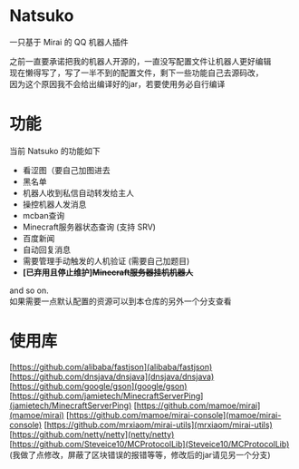 # Natsuko
一只基于 Mirai 的 QQ 机器人插件

之前一直要承诺把我的机器人开源的，一直没写配置文件让机器人更好编辑  
现在懒得写了，写了一半不到的配置文件，剩下一些功能自己去源码改，  
因为这个原因我不会给出编译好的jar，若要使用务必自行编译

# 功能
当前 Natsuko 的功能如下
* 看涩图（要自己加图进去
* 黑名单
* 机器人收到私信自动转发给主人
* 操控机器人发消息
* mcban查询
* Minecraft服务器状态查询 (支持 SRV)
* 百度新闻
* 自动回复消息
* 需要管理手动触发的人机验证 (需要自己加题目)
* __[已弃用且停止维护]~~Minecraft服务器挂机机器人~~__

and so on.  
如果需要一点默认配置的资源可以到本仓库的另外一个分支查看

# 使用库
[https://github.com/alibaba/fastjson](alibaba/fastjson)
[https://github.com/dnsjava/dnsjava](dnsjava/dnsjava)
[https://github.com/google/gson](google/gson)
[https://github.com/jamietech/MinecraftServerPing](jamietech/MinecraftServerPing)
[https://github.com/mamoe/mirai](mamoe/mirai)
[https://github.com/mamoe/mirai-console](mamoe/mirai-console)
[https://github.com/mrxiaom/mirai-utils](mrxiaom/mirai-utils)
[https://github.com/netty/netty](netty/netty)
[https://github.com/Steveice10/MCProtocolLib](Steveice10/MCProtocolLib) (我做了点修改，屏蔽了区块错误的报错等等，修改后的jar请见另一个分支)

